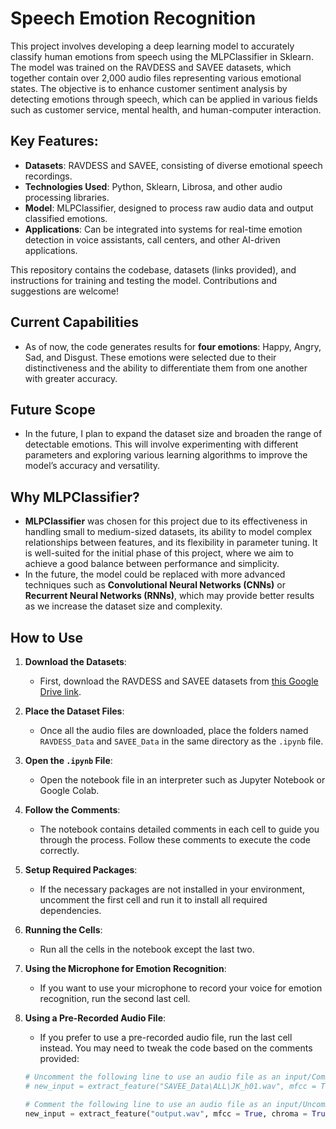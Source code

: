 # Speech Emotion Recognition

This project involves developing a deep learning model to accurately classify human emotions from speech using the MLPClassifier in Sklearn. The model was trained on the RAVDESS and SAVEE datasets, which together contain over 2,000 audio files representing various emotional states. The objective is to enhance customer sentiment analysis by detecting emotions through speech, which can be applied in various fields such as customer service, mental health, and human-computer interaction.

## Key Features:
- **Datasets**: RAVDESS and SAVEE, consisting of diverse emotional speech recordings.
- **Technologies Used**: Python, Sklearn, Librosa, and other audio processing libraries.
- **Model**: MLPClassifier, designed to process raw audio data and output classified emotions.
- **Applications**: Can be integrated into systems for real-time emotion detection in voice assistants, call centers, and other AI-driven applications.

This repository contains the codebase, datasets (links provided), and instructions for training and testing the model. Contributions and suggestions are welcome!

## Current Capabilities
- As of now, the code generates results for **four emotions**: Happy, Angry, Sad, and Disgust. These emotions were selected due to their distinctiveness and the ability to differentiate them from one another with greater accuracy.

## Future Scope
- In the future, I plan to expand the dataset size and broaden the range of detectable emotions. This will involve experimenting with different parameters and exploring various learning algorithms to improve the model’s accuracy and versatility.

## Why MLPClassifier?
- **MLPClassifier** was chosen for this project due to its effectiveness in handling small to medium-sized datasets, its ability to model complex relationships between features, and its flexibility in parameter tuning. It is well-suited for the initial phase of this project, where we aim to achieve a good balance between performance and simplicity.
- In the future, the model could be replaced with more advanced techniques such as **Convolutional Neural Networks (CNNs)** or **Recurrent Neural Networks (RNNs)**, which may provide better results as we increase the dataset size and complexity.

## How to Use

1. **Download the Datasets**:
   - First, download the RAVDESS and SAVEE datasets from [this Google Drive link](https://drive.google.com/drive/folders/1ghWkRez4EY9j3IdnvS1G3-Da5eNEW47n?usp=sharing).

2. **Place the Dataset Files**:
   - Once all the audio files are downloaded, place the folders named `RAVDESS_Data` and `SAVEE_Data` in the same directory as the `.ipynb` file.

3. **Open the `.ipynb` File**:
   - Open the notebook file in an interpreter such as Jupyter Notebook or Google Colab.

4. **Follow the Comments**:
   - The notebook contains detailed comments in each cell to guide you through the process. Follow these comments to execute the code correctly.

5. **Setup Required Packages**:
   - If the necessary packages are not installed in your environment, uncomment the first cell and run it to install all required dependencies.

6. **Running the Cells**:
   - Run all the cells in the notebook except the last two.

7. **Using the Microphone for Emotion Recognition**:
   - If you want to use your microphone to record your voice for emotion recognition, run the second last cell.

8. **Using a Pre-Recorded Audio File**:
   - If you prefer to use a pre-recorded audio file, run the last cell instead. You may need to tweak the code based on the comments provided:
   ```python
   # Uncomment the following line to use an audio file as an input/Comment the following line to use recording as input
   # new_input = extract_feature("SAVEE_Data\ALL\JK_h01.wav", mfcc = True, chroma = True, mel = True)

   # Comment the following line to use an audio file as an input/Uncomment the following line to use recording as input
   new_input = extract_feature("output.wav", mfcc = True, chroma = True, mel = True)
